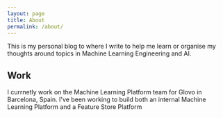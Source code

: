 ```yaml
---
layout: page
title: About
permalink: /about/
---
```


This is my personal blog to where I write to help me learn or organise my thoughts around topics in Machine Learning Engineering and AI. 


## Work

I currnetly work on the Machine Learning Platform team for Glovo in Barcelona, Spain. I've been working to build both an internal Machine Learning Platform and a Feature Store Platform
